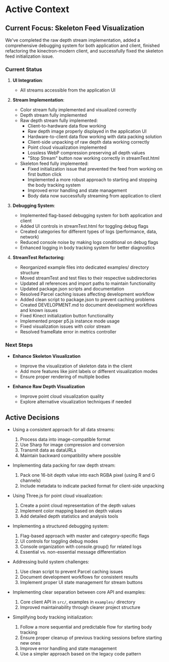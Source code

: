 # Active Context

## Current Focus: Skeleton Feed Visualization

We've completed the raw depth stream implementation, added a comprehensive debugging system for both application and client, finished refactoring the kinectron-modern client, and successfully fixed the skeleton feed initialization issue.

### Current Status

1. **UI Integration**:

   - All streams accessible from the application UI

2. **Stream Implementation**:

   - Color stream fully implemented and visualized correctly
   - Depth stream fully implemented
   - Raw depth stream fully implemented:
     - Client-to-hardware data flow working
     - Raw depth image properly displayed in the application UI
     - Hardware-to-client data flow working with data packing solution
     - Client-side unpacking of raw depth data working correctly
     - Point cloud visualization implemented
     - Lossless WebP compression preserving all depth values
     - "Stop Stream" button now working correctly in streamTest.html
   - Skeleton feed fully implemented:
     - Fixed initialization issue that prevented the feed from working on first button click
     - Implemented a more robust approach to starting and stopping the body tracking system
     - Improved error handling and state management
     - Body data now successfully streaming from application to client

3. **Debugging System**:

   - Implemented flag-based debugging system for both application and client
   - Added UI controls in streamTest.html for toggling debug flags
   - Created categories for different types of logs (performance, data, network)
   - Reduced console noise by making logs conditional on debug flags
   - Enhanced logging in body tracking system for better diagnostics

4. **StreamTest Refactoring**:
   - Reorganized example files into dedicated examples/ directory structure
   - Moved streamTest and test files to their respective subdirectories
   - Updated all references and import paths to maintain functionality
   - Updated package.json scripts and documentation
   - Resolved Parcel caching issues affecting development workflow
   - Added clean script to package.json to prevent caching problems
   - Created DEVELOPMENT.md to document development workflows and known issues
   - Fixed Kinect initialization button functionality
   - Implemented proper p5.js instance mode usage
   - Fixed visualization issues with color stream
   - Resolved frameRate error in metrics controller

### Next Steps

- **Enhance Skeleton Visualization**

  - Improve the visualization of skeleton data in the client
  - Add more features like joint labels or different visualization modes
  - Ensure proper rendering of multiple bodies

- **Enhance Raw Depth Visualization**
  - Improve point cloud visualization quality
  - Explore alternative visualization techniques if needed

## Active Decisions

- Using a consistent approach for all data streams:

  1. Process data into image-compatible format
  2. Use Sharp for image compression and conversion
  3. Transmit data as dataURLs
  4. Maintain backward compatibility where possible

- Implementing data packing for raw depth stream:

  1. Pack one 16-bit depth value into each RGBA pixel (using R and G channels)
  2. Include metadata to indicate packed format for client-side unpacking

- Using Three.js for point cloud visualization:

  1. Create a point cloud representation of the depth values
  2. Implement color mapping based on depth values
  3. Add detailed depth statistics and analysis tools

- Implementing a structured debugging system:

  1. Flag-based approach with master and category-specific flags
  2. UI controls for toggling debug modes
  3. Console organization with console.group() for related logs
  4. Essential vs. non-essential message differentiation

- Addressing build system challenges:

  1. Use clean script to prevent Parcel caching issues
  2. Document development workflows for consistent results
  3. Implement proper UI state management for stream buttons

- Implementing clear separation between core API and examples:

  1. Core client API in `src/`, examples in `examples/` directory
  2. Improved maintainability through clearer project structure

- Simplifying body tracking initialization:
  1. Follow a more sequential and predictable flow for starting body tracking
  2. Ensure proper cleanup of previous tracking sessions before starting new ones
  3. Improve error handling and state management
  4. Use a simpler approach based on the legacy code pattern
